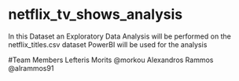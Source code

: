 # netflix_tv_shows_analysis
In this Dataset an Exploratory Data Analysis will be performed on the netflix_titles.csv dataset
PowerBI will be used for the analysis

#Team Members
Lefteris Morits @morkou
Alexandros Rammos @alrammos91
